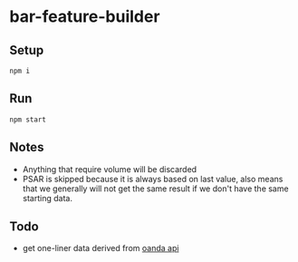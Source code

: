 # bar-feature-builder

## Setup
```shell
npm i
```

## Run
```shell
npm start
```

## Notes
* Anything that require volume will be discarded
* PSAR is skipped because it is always based on last value, also means that we generally will not get the same result if we don't have the same starting data.

## Todo
* get one-liner data derived from [oanda api](https://developer.oanda.com/rest-live-v20/account-ep/)
